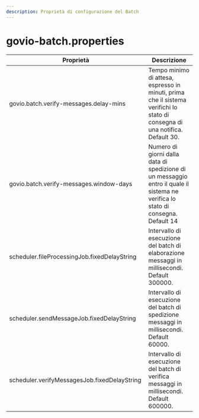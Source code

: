 ```yaml
---
description: Proprietà di configurazione del Batch
---
```


# govio-batch.properties

<table><thead><tr><th width="360">Proprietà</th><th>Descrizione</th></tr></thead><tbody><tr><td>govio.batch.verify-messages.delay-mins</td><td>Tempo minimo di attesa, espresso in minuti, prima che il sistema verifichi lo stato di consegna di una notifica. Default 30.</td></tr><tr><td>govio.batch.verify-messages.window-days</td><td>Numero di giorni dalla data di spedizione di un messaggio entro il quale il sistema ne verifica lo stato di consegna. Default 14 </td></tr><tr><td>scheduler.fileProcessingJob.fixedDelayString</td><td>Intervallo di esecuzione del batch di elaborazione messaggi in millisecondi. Default 300000.</td></tr><tr><td>scheduler.sendMessageJob.fixedDelayString</td><td>Intervallo di esecuzione del batch di spedizione messaggi in millisecondi. Default 60000.</td></tr><tr><td>scheduler.verifyMessagesJob.fixedDelayString</td><td>Intervallo di esecuzione del batch di verifica messaggi in millisecondi. Default 600000.</td></tr></tbody></table>
